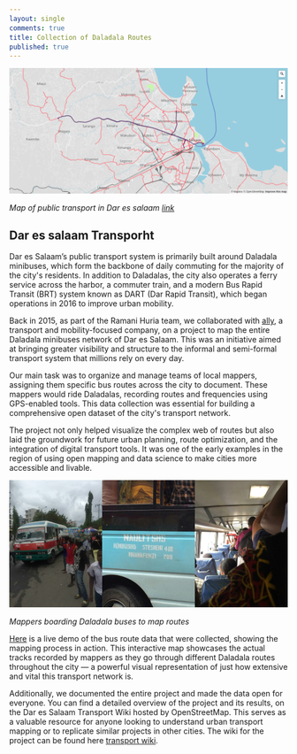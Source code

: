 ```yaml
---
layout: single
comments: true
title: Collection of Daladala Routes 
published: true
---
```




![Dar es salaam transport routes (Bus routes in red)](https://raw.githubusercontent.com/samweli/jekyll-now/master/images/bus_routes.png)

_Map of public transport in Dar es salaam [link](https://api.mapbox.com/styles/v1/samtwesa/cijptupyz002d94kq81o26eww.html?fresh=true&title=true&access_token=pk.eyJ1Ijoic2FtdHdlc2EiLCJhIjoiZTc1OTQ4ODE0ZmY2MzY0MGYwMDNjOWNlYTYxMjU4NDYifQ.F1zCcOYqpXWd4C9l9xqvEQ#19.3/-6.816097/39.280324/0)_

## Dar es salaam Transporht

Dar es Salaam’s public transport system is primarily built around Daladala minibuses, which form the backbone of daily commuting for the majority of the city's residents. In addition to Daladalas, the city also operates a ferry service across the harbor, a commuter train, and a modern Bus Rapid Transit (BRT) system known as DART (Dar Rapid Transit), which began operations in 2016 to improve urban mobility.

Back in 2015, as part of the Ramani Huria team, we collaborated with [ally](http://www.door2door.io), a transport and mobility-focused company, on a project to map the entire Daladala minibuses network of Dar es Salaam. This was an initiative aimed at bringing greater visibility and structure to the informal and semi-formal transport system that millions rely on every day.

Our main task was to organize and manage teams of local mappers, assigning them specific bus routes across the city to document. These mappers would ride Daladalas, recording routes and frequencies using GPS-enabled tools. This data collection was essential for building a comprehensive open dataset of the city's transport network.

The project not only helped visualize the complex web of routes but also laid the groundwork for future urban planning, route optimization, and the integration of digital transport tools. It was one of the early examples in the region of using open mapping and data science to make cities more accessible and livable.


![Mappers](https://raw.githubusercontent.com/samweli/jekyll-now/master/images/daladala_mapping.png)

_Mappers boarding Daladala buses to map routes_

[Here](https://samweli.github.io/dar-bus-tracking) is a live demo of the bus route data that were collected, showing the mapping process in action. This interactive map showcases the actual tracks recorded by mappers as they go through different Daladala routes throughout the city — a powerful visual representation of just how extensive and vital this transport network is.

Additionally, we documented the entire project and made the data open for everyone. You can find a detailed overview of the project and its results, on the Dar es Salaam Transport Wiki hosted by OpenStreetMap. This serves as a valuable resource for anyone looking to understand urban transport mapping or to replicate similar projects in other cities.
The wiki for the project can be found here [transport wiki](https://wiki.openstreetmap.org/wiki/Dar_es_Salaam/Transport).


